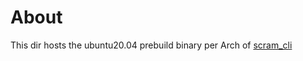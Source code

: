 
# About

This dir hosts the ubuntu20.04 prebuild binary per Arch of [scram_cli](https://github.com/qzhuyan/scram_cli)


